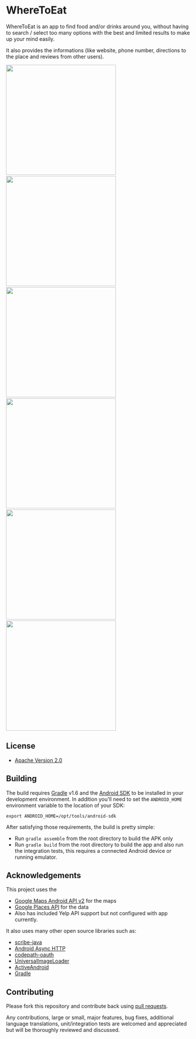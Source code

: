 # WhereToEat


WhereToEat is an app to find food and/or drinks around you, without having to search / select too many options with the best 
and limited results to make up your mind easily.

It also provides the informations (like website, phone number, directions to the place and reviews from other users).

<img src="http://i.imgur.com/wm8cQDX.png" height="300" />
&nbsp;&nbsp;
<img src="http://i.imgur.com/OcSr1Tk.png" height="300" />
&nbsp;&nbsp;
<img src="http://i.imgur.com/8r8a0i9.png" height="300" />
&nbsp;&nbsp;
<img src="http://i.imgur.com/xx4x9FB.png" height="300" />
&nbsp;&nbsp;
<img src="http://i.imgur.com/j36epC7.png" height="300" />
&nbsp;&nbsp;
<img src="http://i.imgur.com/Tly2VZv.png" height="300" />


## License

* [Apache Version 2.0](http://www.apache.org/licenses/LICENSE-2.0.html)


## Building

The build requires [Gradle](http://www.gradleware.com/)
v1.6 and the [Android SDK](http://developer.android.com/sdk/index.html)
to be installed in your development environment. In addition you'll need to set
the `ANDROID_HOME` environment variable to the location of your SDK:

    export ANDROID_HOME=/opt/tools/android-sdk

After satisfying those requirements, the build is pretty simple:

* Run `gradle assemble` from the root directory to build the APK only
* Run `gradle build` from the root directory to build the app and also run
  the integration tests, this requires a connected Android device or running
  emulator.


## Acknowledgements

This project uses the 
* [Google Maps Android API v2](https://developers.google.com/maps/documentation/android/start) for the maps
* [Google Places API](https://developers.google.com/places/documentation/) for the data
* Also has included Yelp API support but not configured with app currently.


It also uses many other open source libraries such as:

 * [scribe-java](https://github.com/fernandezpablo85/scribe-java)
 * [Android Async HTTP](https://github.com/loopj/android-async-http)
 * [codepath-oauth](https://github.com/thecodepath/android-oauth-handler)
 * [UniversalImageLoader](https://github.com/nostra13/Android-Universal-Image-Loader)
 * [ActiveAndroid](https://github.com/pardom/ActiveAndroid)
 * [Gradle](https://github.com/gradle/gradle)

## Contributing

Please fork this repository and contribute back using
[pull requests](https://github.com/wheretoeatorg/WhereToEat/pulls).

Any contributions, large or small, major features, bug fixes, additional
language translations, unit/integration tests are welcomed and appreciated
but will be thoroughly reviewed and discussed.



